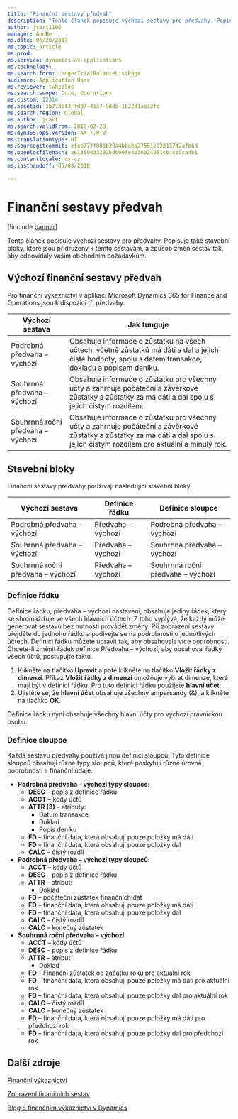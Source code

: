 ```yaml
---
title: "Finanční sestavy předvah"
description: "Tento článek popisuje výchozí sestavy pro předvahy. Popisuje také stavební bloky, které jsou přidruženy k těmto sestavám, a způsob změn sestav tak, aby odpovídaly vašim obchodním požadavkům."
author: jcart1106
manager: AnnBe
ms.date: 06/20/2017
ms.topic: article
ms.prod: 
ms.service: dynamics-ax-applications
ms.technology: 
ms.search.form: LedgerTrialBalanceListPage
audience: Application User
ms.reviewer: twheeloc
ms.search.scope: Core, Operations
ms.custom: 12314
ms.assetid: 3b77d6f3-fd07-41a7-9ddb-1b22d1ae33fc
ms.search.region: Global
ms.author: jcart
ms.search.validFrom: 2016-02-28
ms.dyn365.ops.version: AX 7.0.0
ms.translationtype: HT
ms.sourcegitcommit: efcb77ff883b29a4bbaba27551e02311742afbbd
ms.openlocfilehash: a61369033202bdb99fe4b36b24051c64cb9ca4b1
ms.contentlocale: cs-cz
ms.lasthandoff: 05/08/2018

---
```


# <a name="trial-balance-financial-reports"></a>Finanční sestavy předvah

[!include [banner](../includes/banner.md)]

Tento článek popisuje výchozí sestavy pro předvahy. Popisuje také stavební bloky, které jsou přidruženy k těmto sestavám, a způsob změn sestav tak, aby odpovídaly vašim obchodním požadavkům. 

<a name="default-trial-balance-reports"></a>Výchozí finanční sestavy předvah
-----------------------------

Pro finanční výkaznictví v aplikaci Microsoft Dynamics 365 for Finance and Operations jsou k dispozici tři předvahy.

| Výchozí sestava                                 | Jak funguje                                                                                                                                                                                        |
|------------------------------------------------|-----------------------------------------------------------------------------------------------------------------------------------------------------------------------------------------------------|
| Podrobná předvaha – výchozí               | Obsahuje informace o zůstatku na všech účtech, včetně zůstatků má dáti a dal a jejich čisté hodnoty, spolu s datem transakce, dokladu a popisem deníku.                  |
| Souhrnná předvaha – výchozí                | Obsahuje informace o zůstatku pro všechny účty a zahrnuje počáteční a závěrkové zůstatky a zůstatky za má dáti a dal spolu s jejich čistým rozdílem.                                        |
| Souhrnná roční předvaha – výchozí | Obsahuje informace o zůstatku pro všechny účty a zahrnuje počáteční a závěrkové zůstatky a zůstatky za má dáti a dal spolu s jejich čistým rozdílem pro aktuální a minulý rok. |

## <a name="building-blocks"></a>Stavební bloky
Finanční sestavy předvahy používají následující stavební bloky.

| Výchozí sestava                                 | Definice řádku          | Definice sloupce                              |
|------------------------------------------------|-------------------------|------------------------------------------------|
| Podrobná předvaha – výchozí               | Předvaha – výchozí | Podrobná předvaha – výchozí               |
| Souhrnná předvaha – výchozí                | Předvaha – výchozí | Souhrnná předvaha – výchozí                |
| Souhrnná roční předvaha – výchozí | Předvaha – výchozí | Souhrnná roční předvaha – výchozí |

### <a name="row-definition"></a>Definice řádku

Definice řádku, předvaha – výchozí nastavení, obsahuje jediný řádek, který se shromažďuje ve všech hlavních účtech. Z toho vyplývá, že každý může generovat sestavu bez nutnosti provádět změny. Při zobrazení sestavy přejděte do jednoho řádku a podívejte se na podrobnosti o jednotlivých účtech. Definici řádku můžete upravit tak, aby obsahovala více podrobností. Chcete-li změnit řádek definice Předvaha – výchozí, aby obsahoval řádky všech účtů, postupujte takto.

1.  Klikněte na tlačítko **Upravit** a poté klikněte na tlačítko **Vložit řádky z dimenzí**. Příkaz **Vložit řádky z dimenzí** umožňuje vybrat dimenze, které mají být v definici řádku. Pro tuto definici řádku použijete **hlavní účet**.
2.  Ujistěte se, že **hlavní účet** obsahuje všechny ampersandy (&), a klikněte na tlačítko **OK**.

Definice řádku nyní obsahuje všechny hlavní účty pro výchozí právnickou osobu.

### <a name="column-definition"></a>Definice sloupce

Každá sestavu předvahy používá jinou definici sloupců. Tyto definice sloupců obsahují různé typy sloupců, které poskytují různé úrovně podrobností a finanční údaje.

-   **Podrobná předvaha – výchozí typy sloupce:**
    -   **DESC** – popis z definice řádku
    -   **ACCT** – kódy účtů
    -   **ATTR (3)** – atributy:
        -   Datum transakce
        -   Doklad
        -   Popis deníku
    -   **FD** – finanční data, která obsahují pouze položky má dáti
    -   **FD** – finanční data, která obsahují pouze položky dal
    -   **CALC** – čistý rozdíl
-   **Podrobná předvaha – výchozí typy sloupců:**
    -   **ACCT** – kódy účtů
    -   **DESC** – popis z definice řádku
    -   **ATTR** – atribut:
        -   Doklad
    -   **FD** – počáteční zůstatek finančních dat
    -   **FD** – finanční data, která obsahují pouze položky má dáti
    -   **FD** – finanční data, která obsahují pouze položky dal
    -   **CALC** – čistý rozdíl
    -   **CALC** – konečný zůstatek
-   **Souhrnná roční předvaha – výchozí**
    -   **ACCT** – kódy účtů
    -   **DESC** – popis z definice řádku
    -   **ATTR** – atribut
        -   Doklad
    -   **FD** – Finanční zůstatek od začátku roku pro aktuální rok
    -   **FD** – finanční data, která obsahují pouze položky má dáti pro aktuální rok
    -   **FD** – finanční data, která obsahují pouze položky dal pro aktuální rok
    -   **CALC** – čistý rozdíl
    -   **CALC** – konečný zůstatek
    -   **FD** – finanční data, která obsahují pouze položky má dáti pro předchozí rok
    -   **FD** – finanční data, která obsahují pouze položky dal pro předchozí rok



<a name="additional-resources"></a>Další zdroje
--------

[Finanční výkaznictví](financial-reporting-getting-started.md)

[Zobrazení finančních sestav](view-financial-reports.md)

[Blog o finančním výkaznictví v Dynamics](http://blogs.msdn.com/b/dynamics_financial_reporting/)




